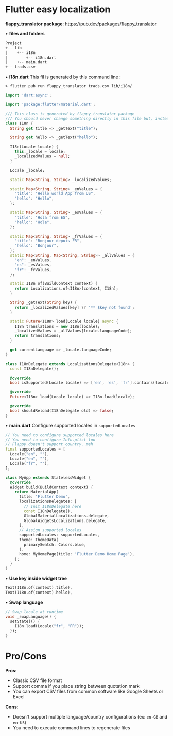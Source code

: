 Flutter easy localization
===============

**flappy_translator package**: https://pub.dev/packages/flappy_translator

• **files and folders**
```dart
Project
+-- lib
|    +-- i18n   
|        +-- i18n.dart
|    +-- main.dart
+-- trads.csv

```
• **i18n.dart**
This fil is generated by this command line : 
```shell
> flutter pub run flappy_translator trads.csv lib/i18n/
```
```dart
import 'dart:async';

import 'package:flutter/material.dart';

/// This class is generated by flappy_translator package
/// You should never change something directly in this file but, instead, generate new file when needed with the package
class I18n {
  String get title => _getText("title");

  String get hello => _getText("hello");

  I18n(Locale locale) {
    this._locale = locale;
    _localizedValues = null;
  }

  Locale _locale;

  static Map<String, String> _localizedValues;

  static Map<String, String> _enValues = {
    "title": "Hello world App from US",
    "hello": "Hello",
  };

  static Map<String, String> _esValues = {
    "title": "Hola from ES",
    "hello": "Hola",
  };

  static Map<String, String> _frValues = {
    "title": "Bonjour depuis FR",
    "hello": "Bonjour",
  };
  static Map<String, Map<String, String>> _allValues = {
    "en": _enValues,
    "es": _esValues,
    "fr": _frValues,
  };

  static I18n of(BuildContext context) {
    return Localizations.of<I18n>(context, I18n);
  }

  String _getText(String key) {
    return _localizedValues[key] ?? '** $key not found';
  }

  static Future<I18n> load(Locale locale) async {
    I18n translations = new I18n(locale);
    _localizedValues = _allValues[locale.languageCode];
    return translations;
  }

  get currentLanguage => _locale.languageCode;
}

class I18nDelegate extends LocalizationsDelegate<I18n> {
  const I18nDelegate();

  @override
  bool isSupported(Locale locale) => ['en', 'es', 'fr'].contains(locale.languageCode);

  @override
  Future<I18n> load(Locale locale) => I18n.load(locale);

  @override
  bool shouldReload(I18nDelegate old) => false;
}
```

• **main.dart**
Configure supported locales in `supportedLocales`
```dart
// You need to configure supported locales here
// You need to configure Info.plist too
// Flappy doesn't support country. meh
final supportedLocales = [
  Locale("en", ""),
  Locale("en", ""),
  Locale("fr", ""),
];
```

```dart
class MyApp extends StatelessWidget {
  @override
  Widget build(BuildContext context) {
    return MaterialApp(
      title: 'Flutter Demo',
      localizationsDelegates: [
        // Init I18nDelegate here
        const I18nDelegate(),
        GlobalMaterialLocalizations.delegate,
        GlobalWidgetsLocalizations.delegate,
      ],
      // Assign supported locales
      supportedLocales: supportedLocales,
      theme: ThemeData(
        primarySwatch: Colors.blue,
      ),
      home: MyHomePage(title: 'Flutter Demo Home Page'),
    );
  }
}
```

• **Use key inside widget tree** 
```dart
Text(I18n.of(context).title),
Text(I18n.of(context).hello),
```

• **Swap language** 
```dart
// Swap locale at runtime
void _swapLanguage() {
  setState(() {
    I18n.load(Locale("fr", "FR"));
  });
}
```

Pro/Cons
===============
**Pros:**
- Classic CSV file format
- Support comma if you place string between quotation mark
- You can export CSV files from common software like Google Sheets or Excel

**Cons:** 
- Doesn't support multiple language/country configurations (ex: `en-GB` and `en-US`)
- You need to execute command lines to regenerate files